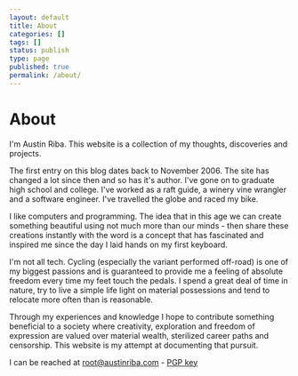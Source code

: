 ```yaml
---
layout: default
title: About
categories: []
tags: []
status: publish
type: page
published: true
permalink: /about/
---
```

About
=====
I'm Austin Riba. This website is a collection of my thoughts, discoveries and projects.

The first entry on this blog dates back to November 2006. The site has changed a lot since then and so has it's author. I've gone on to graduate high school and college. I've worked as a raft guide, a winery vine wrangler and a software engineer. I've travelled the globe and raced my bike.

I like computers and programming. The idea that in this age we can create something beautiful using not much more than our minds - then share these creations instantly with the word is a concept that has fascinated and inspired me since the day I laid hands on my first keyboard.

I'm not all tech. Cycling (especially the variant performed off-road) is one of my biggest passions and is guaranteed to provide me a feeling of absolute freedom every time my feet touch the pedals. I spend a great deal of time in nature, try to live a simple life light on material possessions and tend to relocate more often than is reasonable.

Through my experiences and knowledge I hope to contribute something beneficial to a society where creativity, exploration and freedom of expression are valued over material wealth, sterilized career paths and censorship. This website is my attempt at documenting that pursuit.

I can be reached at root@austinriba.com - [PGP key](http://toxiccode.com/misc/pubkey.txt)
